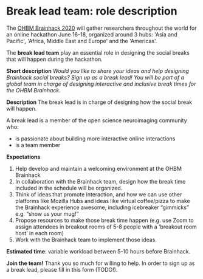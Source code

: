 # Break lead team: role description

The [OHBM Brainhack 2020](https://ohbm.github.io/hackathon2020/) will gather researchers throughout the world for an online hackathon June 16-18, organized around 3 hubs: 'Asia and Pacific', 'Africa, Middle East and Europe' and the 'Americas'.

The **break lead team** play an essential role in designing the social breaks that will happen during the hackathon. 

**Short description**
*Would you like to share your ideas and help designing Brainhack social breaks? Sign up as a break lead! You will be part of a global team in charge of designing interactive and inclusive break times for the OHBM Brainhack.*


**Description**
The break lead is in charge of designing how the social break will happen.

A break lead is a member of the open science neuroimaging community who:
 - is passionate about building more interactive online interactions
 - is a team member
 

**Expectations**
1. Help develop and maintain a welcoming environment at the OHBM Brainhack
2. In collaboration with the Brainhack team, design how the break time included in the schedule will be organized. 
3. Think of ideas that promote interaction, and how we can use other platforms like Mozilla Hubs and ideas like virtual coffee/pizza to make the Brainhack experience awesome, including icebreaker “gimmicks” e.g. “show us your mug!”
4. Propose resources to make those break time happen (e.g. use Zoom to assign attendees in breakout rooms of 5-8 people with a ‘breakout room host’ in each room)
6. Work with the Brainhack team to implement those ideas.

**Estimated time**: variable workload between 5-10 hours before Brainhack.

**Join the team!** Thank you so much for willing to help. In order to sign up as a break lead, please fill in this form (TODO!). 
